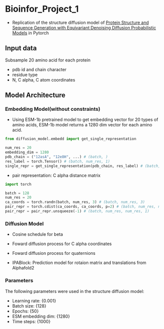 # Bioinfor_Project_1
- Replication of the structure diffusion model of [Protein Structure and Sequence Generation with Equivariant Denoising Diffusion Probabilistic Models](https://arxiv.org/abs/2205.15019) in Pytorch

## Input data
Subsample 20 amino acid for each protein
- pdb id and chain character 
- residue type
- N, C alpha, C atom coordinates


## Model Architecture
### Embedding Model(without constraints)
- Using ESM-1b pretrained model to get embedding vector for 20 types of amino acids, ESM-1b model returns a 1280 dim vector for each amino acid.
```python
from diffusion_model.embedd import get_single_representation

num_res = 20
embedding_dim = 1280
pdb_chain = ("12asA", "12e8H", ...) # (batch, )
res_label = torch.Tensor() # (batch, num_res, 1)
single_repr = get_single_representation(pdb_chain, res_label) # (batch, num_res, embedding_dim)
```
- pair representation: C alpha distance matrix
```python
import torch

batch = 128
num_res = 20
ca_coords = torch.randn(batch, num_res, 3) # (batch, num_res, 3)
pair_repr = torch.cdist(ca_coords, ca_coords, p=2) # (batch, num_res, num_res)
pair_repr = pair_repr.unsqueeze(-1) # (batch, num_res, num_res, 1)
```
### Diffusion Model
- Cosine schedule for beta

- Foward diffusion process for C alpha coordinates

- Foward diffusion process for quaternions

- IPABlock: Prediction model for rotaion matrix and translations from Alphafold2

### Parameters
The following parameters were used in the structure diffusion model:
- Learning rate: {0.001}
- Batch size: {128}
- Epochs: {50}
- ESM embedding dim: {1280}
- Time steps: {1000}
